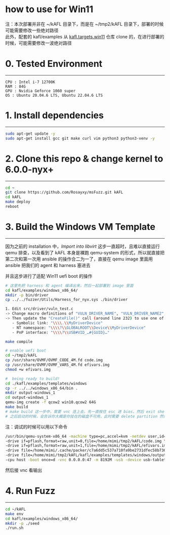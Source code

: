 # how to use for Win11
注：本次部署并非在 ~/kAFL 目录下，而是在 ~/tmp2/kAFL 目录下，部署的时候可能需要修改一些绝对路径    
此外，配套的 kafl/examples 从 [kafl.targets.win11](https://github.com/Rosayxy/kafl.targets.win11) 仓库 clone 的，在进行部署的时候，可能需要修改一波绝对路径   

# 0. Tested Environment <a name="section-0"></a>
----------------------------------
```
CPU : Intel i-7 12700K
RAM : 84G
GPU : Nvidia Geforce 1060 super
OS : Ubuntu 20.04.6 LTS, Ubuntu 22.04.6 LTS  
```

# 1. Install dependencies <a name="section-1"></a>
----------------------------------
```bash
sudo apt-get update -y
sudo apt-get install gcc git make curl vim python3 python3-venv -y
```

# 2. Clone this repo & change kernel to 6.0.0-nyx+ <a name="section-2"></a>
----------------------------------
```bash
cd ~
git clone https://github.com/Rosayxy/msFuzz.git kAFL
cd kAFL
make deploy
reboot
```

# 3. Build the Windows VM Template <a name="section-3"></a>
----------------------------------

因为之前的 installation 中，*Import into libvirt* 这步一直超时，且难以直接运行 qemu 排查，以及看到了 kAFL 本身是裸跑 qemu-system 的形式，所以就直接把第二次和第一次用 ansible 的操作合二为一了，直接在 qemu image 里面用 ansible 把我们的 agent 和 harness 塞进去    

并且这步进行了适配 Win11 uefi boot 的操作   
```bash
# 这里先把 harness 和 agent 编译出来，然后一起部署到 image 里面
cd kafl/examples/windows_x86_64/
mkdir -p bin/driver 
cp ../../fuzzer/Utils/Harness_for_nyx.sys ./bin/driver

1. Edit src/driver/vuln_test.c
-> Change macro definitions of "VULN_DRIVER_NAME", "VULN_DRIVER_NAME2", "VULN_DRIVER_NAME3" to your target driver
-> Then update the "CreateFile()" call (around line 232) to use one of:
   - Symbolic link: "\\\\.\\MyDriverDevice"
   - NT namespace: "\\\\?\\GLOBALROOT\\Device\\MyDriverDevice"
   - PnP interface: "\\\\?\\USB#VID_…#{GUID}…"

make compile

# enable uefi boot
cd ~/tmp2/kAFL
cp /usr/share/OVMF/OVMF_CODE_4M.fd code.img
cp /usr/share/OVMF/OVMF_VARS_4M.fd efivars.img
chmod +w efivars.img

#  being ready to build!
cd ./kafl/examples/templates/windows
cp -r ../../windows_x86_64/bin . 
mkdir output-windows_1
cd output-windows_1
qemu-img create -f qcow2 win10.qcow2 64G
make build 
# make build 这一步中，需要 vnc 连上去，先一直按住 esc 进 bios，然后 exit shell, 选 uefi boot，点进去第一个
# 之后启动的时候，会告诉你大概是你挂在的磁盘不可用，此时需要 delete partition 然后 create partition, 选择大小最大的那个分区（大概有 63.9G 吧）点 next 就行了
```

注：调试的时候可以用以下命令   

```bash
/usr/bin/qemu-system-x86_64 -machine type=pc,accel=kvm -netdev user,id=user.0,hostfwd=tcp::4107-:5985 -name win10.qcow2 -smp cpus=4,sockets=4 \
-drive if=pflash,format=raw,unit=0,file=/home/mimi/tmp2/kAFL/code.img \
-drive if=pflash,format=raw,unit=1,file=/home/mimi/tmp2/kAFL/efivars.img \
-drive file=/home/mimi/.cache/packer/c7a6dd5c537a710fa9be2731dfec58b7361557e0.iso,media=cdrom,if=none,id=cd0 \
-drive file=/home/mimi/tmp2/kAFL/kafl/examples/templates/windows/output-windows_1/win10.qcow2,if=ide,cache=writeback,discard=ignore,format=qcow2 \
-cpu host -boot once=d -vnc 0.0.0.0:47 -m 8192M -usb -device usb-tablet -device ide-cd,drive=cd0 -device rtl8139,netdev=user.0    
```

然后接 vnc 看输出


# 4. Run Fuzz <a name="section-4"></a>
----------------------------------
```bash
cd ~/kAFL
make env
cd kafl/examples/windows_x86_64/
mkdir -p ./seed
./run.sh

```
